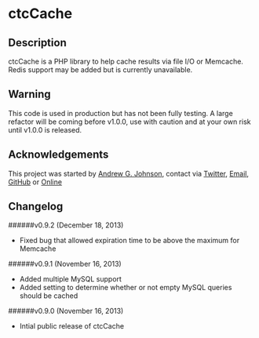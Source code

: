 # ctcCache

## Description

ctcCache is a PHP library to help cache results via file I/O or Memcache.  Redis support may be added but is currently unavailable.

## Warning

This code is used in production but has not been fully testing.  A large refactor will be coming before v1.0.0, use with caution and at your own risk until v1.0.0 is released.

## Acknowledgements

This project was started by [Andrew G. Johnson](https://github.com/andrewgjohnson), contact via [Twitter](http://twitter.com/andrewgjohnson), [Email](mailto:andrew@andrewgjohnson.com), [GitHub](https://github.com/andrewgjohnson) or [Online](http://www.andrewgjohnson.com/)

## Changelog

######v0.9.2 (December 18, 2013)
 * Fixed bug that allowed expiration time to be above the maximum for Memcache

######v0.9.1 (November 16, 2013)
 * Added multiple MySQL support
 * Added setting to determine whether or not empty MySQL queries should be cached

######v0.9.0 (November 16, 2013)
 * Intial public release of ctcCache